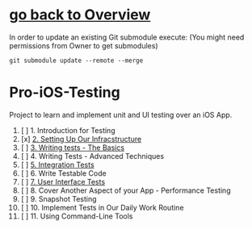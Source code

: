 # [go back to Overview](https://github.com/c4arl0s)

In order to update an existing Git submodule execute: (You might need permissions from Owner to get submodules)

```console
git submodule update --remote --merge
```

# Pro-iOS-Testing

Project to learn and implement unit and UI testing over an iOS App.

1. [ ] 1. Introduction for Testing
2. [x] [2. Setting Up Our Infracstructure](https://github.com/c4arl0s/2-setting-up-our-infrastructure#2-setting-up-our-infrastructure---content)
3. [ ] [3. Writing tests - The Basics](https://github.com/c4arl0s/3-writing-tests-the-basics#3-writing-tests-the-basics---content)
4. [ ] 4. Writing Tests - Advanced Techniques
5. [ ] [5. Integration Tests](https://github.com/c4arl0s/7-Integration-Tests)
6. [ ] 6. Write Testable Code
7. [ ] [7. User Interface Tests](https://github.com/c4arl0s/7-User-Interface-Tests?tab=readme-ov-file#7-user-interface-tests---content)
8. [ ] 8. Cover Another Aspect of your App - Performance Testing
9. [ ] 9. Snapshot Testing
10. [ ] 10. Implement Tests in Our Daily Work Routine
11. [ ] 11. Using Command-Line Tools
